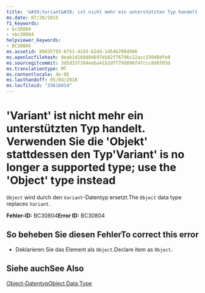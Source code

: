 ```yaml
---
title: '&#39;Variant&#39; ist nicht mehr ein unterstützten Typ handelt. Verwenden Sie die &#39;Objekt&#39; stattdessen den Typ'
ms.date: 07/20/2015
f1_keywords:
- bc30804
- vbc30804
helpviewer_keywords:
- BC30804
ms.assetid: 89835f93-6f51-4193-b2dd-1454b7094996
ms.openlocfilehash: 0eab1d160d84697eb82f76796c22acc33040dfe8
ms.sourcegitcommit: 3d5d33f384eeba41b2dff79d096f47ccc8d8f03d
ms.translationtype: MT
ms.contentlocale: de-DE
ms.lasthandoff: 05/04/2018
ms.locfileid: "33616014"
---
```

# <a name="39variant39-is-no-longer-a-supported-type-use-the-39object39-type-instead"></a><span data-ttu-id="b2489-102">&#39;Variant&#39; ist nicht mehr ein unterstützten Typ handelt. Verwenden Sie die &#39;Objekt&#39; stattdessen den Typ</span><span class="sxs-lookup"><span data-stu-id="b2489-102">&#39;Variant&#39; is no longer a supported type; use the &#39;Object&#39; type instead</span></span>
<span data-ttu-id="b2489-103">`Object` wird durch den `Variant`-Datentyp ersetzt.</span><span class="sxs-lookup"><span data-stu-id="b2489-103">The `Object` data type replaces `Variant`.</span></span>  
  
 <span data-ttu-id="b2489-104">**Fehler-ID:** BC30804</span><span class="sxs-lookup"><span data-stu-id="b2489-104">**Error ID:** BC30804</span></span>  
  
## <a name="to-correct-this-error"></a><span data-ttu-id="b2489-105">So beheben Sie diesen Fehler</span><span class="sxs-lookup"><span data-stu-id="b2489-105">To correct this error</span></span>  
  
-   <span data-ttu-id="b2489-106">Deklarieren Sie das Element als `Object`.</span><span class="sxs-lookup"><span data-stu-id="b2489-106">Declare item as `Object`.</span></span>  
  
## <a name="see-also"></a><span data-ttu-id="b2489-107">Siehe auch</span><span class="sxs-lookup"><span data-stu-id="b2489-107">See Also</span></span>  
 [<span data-ttu-id="b2489-108">Object-Datentyp</span><span class="sxs-lookup"><span data-stu-id="b2489-108">Object Data Type</span></span>](../../visual-basic/language-reference/data-types/object-data-type.md)  
 
